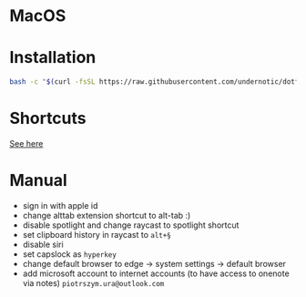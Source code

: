 # MacOS

# Installation

```bash
bash -c "$(curl -fsSL https://raw.githubusercontent.com/undernotic/dotfiles/macos/configure.sh)"
```

# Shortcuts

[See here](https://github.com/UnderNotic/dotfiles/blob/master/CHEATSHEET.md)

# Manual

- sign in with apple id
- change alttab extension shortcut to alt-tab :)
- disable spotlight and change raycast to spotlight shortcut
- set clipboard history in raycast to `alt+§`
- disable siri
- set capslock as `hyperkey`
- change default browser to edge -> system settings -> default browser
- add microsoft account to internet accounts (to have access to onenote via notes) `piotrszym.ura@outlook.com`
